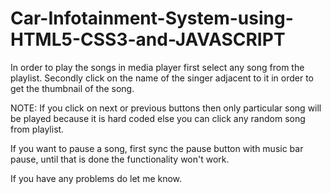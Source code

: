 # Car-Infotainment-System-using-HTML5-CSS3-and-JAVASCRIPT

In order to play the songs in media player first select any song from the playlist. 
Secondly click on the name of the singer adjacent to it in order to get the thumbnail of the song.
 
 NOTE:
 If you click on next or previous buttons then only particular song will be played because it is hard coded 
 else you can click any random song from playlist.
 
 If you want to pause a song, first sync the pause button with music bar pause, until that is done the functionality won't work.
 
 If you have any problems do let me know.
